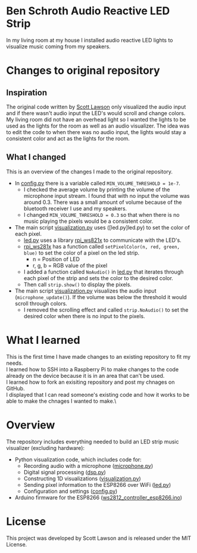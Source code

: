 # Ben Schroth Audio Reactive LED Strip
In my living room at my house I installed audio reactive LED lights to visualize music coming from my speakers.

# Changes to original repository
## Inspiration
The original code written by [Scott Lawson](https://github.com/scottlawsonbc) only visualized the audio input and if there wasn't audio input the LED's would scroll and change colors. My living room did not have an overhead light so I wanted the lights to be used as the lights for the room as well as an audio visualizer. The idea was to edit the code to when there was no audio input, the lights would stay a consistent color and act as the lights for the room.

## What I changed
This is an overview of the changes I made to the original repository.

- In [config.py](config.py) there is a variable called `MIN_VOLUME_THRESHOLD = 1e-7`.
  - I checked the average volume by printing the volume of the microphone input stream. I found that with no input the volume was around 0.3. There was a small amount of volume because of the bluetooth receiver I use and my speakers.
  - I changed `MIN_VOLUME_THRESHOLD = 0.3` so that when there is no music playing the pixels would be a consistent color.
- The main script [visualization.py](visualization.py) uses ([led.py]led.py) to set the color of each pixel.
  - [led.py](led.py) uses a library [rpi_ws821x](rpi_ws281x) to communicate with the LED's.
  - [rpi_ws281x](rpi_ws281x) has a function called `setPixelColor(n, red, green, blue)` to set the color of a pixel on the led strip.
    - n = Position of LED
    - r, g, b = RGB value of the pixel
  - I added a function called `NoAudio()` in [led.py](led.py) that iterates through each pixel of the strip and sets the color to the desired color.
  - Then call `strip.show()` to display the pixels.
- The main script [visualization.py](visualization.py) visualizes the audio input (`microphone_update()`). If the volume was below the threshold it would scroll through colors.
  - I removed the scrolling effect and called `strip.NoAudio()` to set the desired color when there is no input to the pixels.

# What I learned
This is the first time I have made changes to an existing repository to fit my needs.\
I learned how to SSH into a Raspberry Pi to make changes to the code already on the device because it is in an area that can't be used.\
I learned how to fork an exisiting repository and post my chnages on GitHub.\
I displayed that I can read someone's existing code and how it works to be able to make the chnages I wanted to make.\

# Overview
The repository includes everything needed to build an LED strip music visualizer (excluding hardware):

- Python visualization code, which includes code for:
  - Recording audio with a microphone ([microphone.py](python/microphone.py))
  - Digital signal processing ([dsp.py](python/dsp.py))
  - Constructing 1D visualizations ([visualization.py](python/visualization.py))
  - Sending pixel information to the ESP8266 over WiFi ([led.py](python/led.py))
  - Configuration and settings ([config.py](python/config.py))
- Arduino firmware for the ESP8266 ([ws2812_controller_esp8266.ino](arduino/ws2812_controller_esp8266/ws2812_controller_esp8266.ino))

# License
This project was developed by Scott Lawson and is released under the MIT License.
